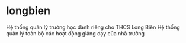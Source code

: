 # longbien
Hệ thống quản lý trường học dành riêng cho THCS Long Biên
Hệ thống quản lý toàn bộ các hoạt động giảng dạy của nhà trường